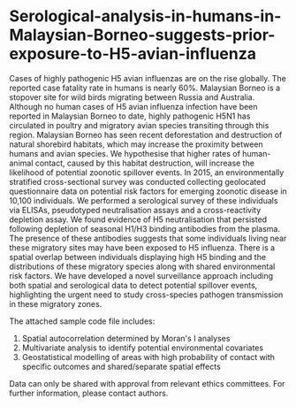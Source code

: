 # Serological-analysis-in-humans-in-Malaysian-Borneo-suggests-prior-exposure-to-H5-avian-influenza
Cases of highly pathogenic H5 avian influenzas are on the rise globally. The reported case fatality rate in humans is nearly 60%. Malaysian Borneo is a stopover site for wild birds migrating between Russia and Australia. Although no human cases of H5 avian influenza infection have been reported in Malaysian Borneo to date, highly pathogenic H5N1 has circulated in poultry and migratory avian species transiting through this region. Malaysian Borneo has seen recent deforestation and destruction of natural shorebird habitats, which may increase the proximity between humans and avian species. We hypothesise that higher rates of human-animal contact, caused by this habitat destruction, will increase the likelihood of potential zoonotic spillover events. In 2015, an environmentally stratified cross-sectional survey was conducted collecting geolocated questionnaire data on potential risk factors for emerging zoonotic disease in 10,100 individuals. We performed a serological survey of these individuals via ELISAs, pseudotyped neutralisation assays and a cross-reactivity depletion assay. We found evidence of H5 neutralisation that persisted following depletion of seasonal H1/H3 binding antibodies from the plasma. The presence of these antibodies suggests that some individuals living near these migratory sites may have been exposed to H5 influenza. There is a spatial overlap between individuals displaying high H5 binding and the distributions of these migratory species along with shared environmental risk factors. We have developed a novel surveillance approach including both spatial and serological data to detect potential spillover events, highlighting the urgent need to study cross-species pathogen transmission in these migratory zones.

The attached sample code file includes:

1. Spatial autocorrelation determined by Moran's I analyses
2. Multivariate analysis to identify potential environmental covariates
3. Geostatistical modelling of areas with high probability of contact with specific outcomes and shared/separate spatial effects

Data can only be shared with approval from relevant ethics committees. For further information, please contact authors.
